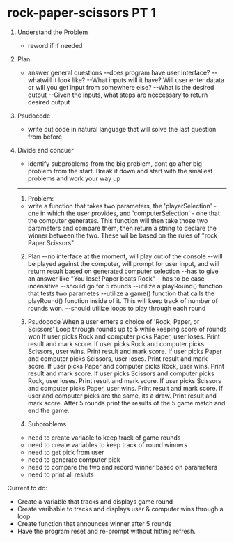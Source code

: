 # rock-paper-scissors PT 1
1. Understand the Problem 
    - reword if if needed
2. Plan 
    - answer general questions 
    --does program have user interface?
    --whatwill it look like?
    --What inputs will it have? Will user enter datata or will you get input from somewhere else?
    --What is the desired output
    --Given the inputs, what steps are neccessary to return desired output
3. Psudocode 
    - write out code in natural language that will solve the last question from before
4. Divide and concuer
    - identify subproblems from the big problem, dont go after big problem from the start. Break it down and start with the smallest problems and work your way up
   

    --------------------------------------------------

    1. Problem: 
      - write a function that takes two parameters, the 'playerSelection' - one in which the user provides, and 'computerSelection' - one that the computer generates. This function will then take those two parameters and compare them, then return a string to declare the winner between the two. These wil be based on the rules of "rock Paper Scissors"

      
      

    2. Plan
        --no interface at the moment, will play out of the console
        --will be played against the computer, will prompt for user input, and will return result based on generated computer selection
        --has to give an answer like "You lose! Paper beats Rock" 
        --has to be case incensitive
        --should go for 5 rounds 
        --utilize a playRound() function that tests two parametes 
        --utilize a game() function that calls the playRound() function inside of it. This will keep track of number of rounds won. 
        --should utilize loops to play through each round
    
    3. Psudocode
    When a user enters a choice of 'Rock, Paper, or Scissors'
    Loop through rounds up to 5 while keeping score of rounds won
        If user picks Rock and computer picks Paper, user loses. Print result and mark score.
        If user picks Rock and computer picks Scissors, user wins. Print result and mark score.
        If user picks Paper and computer picks Scissors, user loses. Print result and mark score.
        If user picks Paper and computer picks Rock, user wins. Print result and mark score.
        If user picks Scissors and computer picks Rock, user loses. Print result and mark score.
        If user picks Scissors and computer picks Paper, user wins. Print result and mark score.
        If user and computer picks are the same, its a draw. Print result and mark score. 
    After 5 rounds print the results of the 5 game match and end the game. 
       
    
    4. Subproblems
    - need to create variable to keep track of game rounds
    - need to create variables to keep track of round winners
    - need to get pick from user 
    - need to generate computer pick 
    - need to compare the two and record winner based on parameters 
    - need to print all resluts 
       

Current to do: 
- Create a variable that tracks and displays game round 
- Create varibable to tracks and displays user & computer wins through a loop
- Create function that announces winner after 5 rounds
- Have the program reset and re-prompt without hitting refresh. 